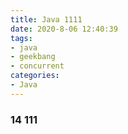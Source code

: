 ```yaml
---
title: Java 1111
date: 2020-8-06 12:40:39
tags:
- java
- geekbang
- concurrent
categories:
- Java
---
```


### 14 111
